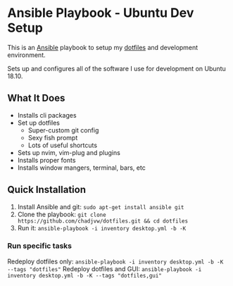 # Ansible Playbook - Ubuntu Dev Setup

This is an [Ansible](https://www.ansible.com/) playbook to setup my [dotfiles](https://github.com/chadjvw/dotfiles) and development environment.

Sets up and configures all of the software I use for development on Ubuntu 18.10.

## What It Does

- Installs cli packages
- Set up dotfiles
  - Super-custom git config
  - Sexy fish prompt
  - Lots of useful shortcuts
- Sets up nvim, vim-plug and plugins
- Installs proper fonts
- Installs window mangers, terminal, bars, etc

## Quick Installation

1. Install Ansible and git: `sudo apt-get install ansible git`
2. Clone the playbook: `git clone https://github.com/chadjvw/dotfiles.git && cd dotfiles`
3. Run it: `ansible-playbook -i inventory desktop.yml -b -K`

### Run specific tasks

Redeploy dotfiles only: `ansible-playbook -i inventory desktop.yml -b -K --tags "dotfiles"`
Redeploy dotfiles and GUI: `ansible-playbook -i inventory desktop.yml -b -K --tags "dotfiles,gui"`